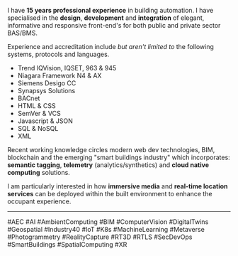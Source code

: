 I have **15 years professional experience** in building automation. I have specialised in the **design**, **development** and **integration** of elegant, informative and responsive front-end's for both public and private sector BAS/BMS.

Experience and accreditation include *but aren't limited to* the following systems, protocols and languages.

- Trend IQVision, IQSET, 963 & 945
- Niagara Framework N4 & AX
- Siemens Desigo CC
- Synapsys Solutions
- BACnet
- HTML & CSS
- SemVer & VCS
- Javascript & JSON
- SQL & NoSQL
- XML

Recent working knowledge circles modern web dev technologies, BIM, blockchain and the emerging "smart buildings industry" which incorporates: **semantic tagging**, **telemetry** (analytics/synthetics) and **cloud native computing** solutions.

I am particularly interested in how **immersive media** and **real-time location services** can be deployed within the built environment to enhance the occupant experience.

---

#AEC #AI #AmbientComputing #BIM #ComputerVision #DigitalTwins #Geospatial #Industry40 #IoT #K8s #MachineLearning #Metaverse #Photogrammetry #RealityCapture #RT3D #RTLS #SecDevOps #SmartBuildings #SpatialComputing #XR

<!---
LeonRawlins/LeonRawlins is a ✨ special ✨ repository because its `README.md` (this file) appears on your GitHub profile.
You can click the Preview link to take a look at your changes.
--->
